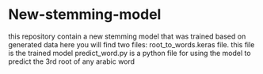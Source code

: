 # New-stemming-model

this repository contain a new stemming model that was trained based on generated data
here you will find two files:
root_to_words.keras file. this file is the trained model 
predict_word.py is a python file for using the model to predict the 3rd root of any arabic word

